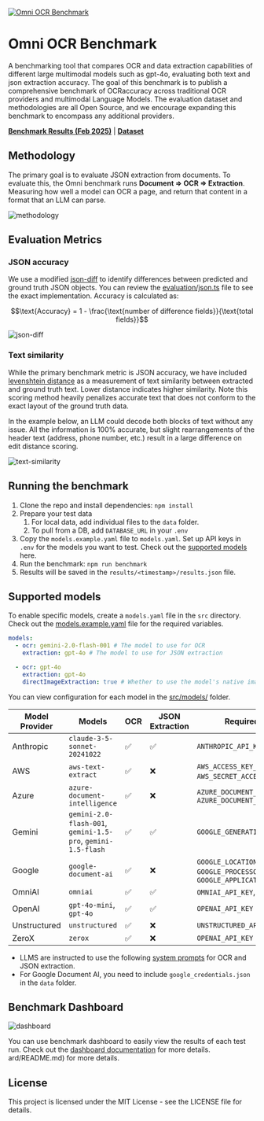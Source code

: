 [![Omni OCR Benchmark](https://omniai-images.s3.us-east-1.amazonaws.com/omni-ocr-benchmark.png)](https://getomni.ai/ocr-benchmark)

# Omni OCR Benchmark

A benchmarking tool that compares OCR and data extraction capabilities of different large multimodal models such as gpt-4o, evaluating both text and json extraction accuracy. The goal of this benchmark is to publish a comprehensive benchmark of OCRaccuracy across traditional OCR providers and multimodal Language Models. The evaluation dataset and methodologies are all Open Source, and we encourage expanding this benchmark to encompass any additional providers.

[**Benchmark Results (Feb 2025)**](https://getomni.ai/ocr-benchmark) | [**Dataset**](https://huggingface.co/datasets/getomni-ai/ocr-benchmark)

## Methodology

The primary goal is to evaluate JSON extraction from documents. To evaluate this, the Omni benchmark runs <strong>Document ⇒ OCR ⇒ Extraction</strong>. Measuring how well a model can OCR a page, and return that content in a format that an LLM can parse.

![methodology](https://omniai-images.s3.us-east-1.amazonaws.com/methodology-diagram.png)

## Evaluation Metrics

### JSON accuracy

We use a modified [json-diff](https://github.com/zgrossbart/jdd) to identify differences between predicted and ground truth JSON objects. You can review the [evaluation/json.ts](./src/evaluation/json.ts) file to see the exact implementation. Accuracy is calculated as:

```math
\text{Accuracy} = 1 - \frac{\text{number of difference fields}}{\text{total fields}}
```

![json-diff](https://omniai-images.s3.us-east-1.amazonaws.com/json_accuracy.png)

### Text similarity

While the primary benchmark metric is JSON accuracy, we have included [levenshtein distance](https://en.wikipedia.org/wiki/Levenshtein_distance) as a measurement of text similarity between extracted and ground truth text.
Lower distance indicates higher similarity. Note this scoring method heavily penalizes accurate text that does not conform to the exact layout of the ground truth data.

In the example below, an LLM could decode both blocks of text without any issue. All the information is 100% accurate, but slight rearrangements of the header text (address, phone number, etc.) result in a large difference on edit distance scoring.

![text-similarity](https://omniai-images.s3.us-east-1.amazonaws.com/edit_distance.png)

## Running the benchmark

1. Clone the repo and install dependencies: `npm install`
2. Prepare your test data
   1. For local data, add individual files to the `data` folder.
   2. To pull from a DB, add `DATABASE_URL` in your `.env`
3. Copy the `models.example.yaml` file to `models.yaml`. Set up API keys in `.env` for the models you want to test. Check out the [supported models](#supported-models) here.
4. Run the benchmark: `npm run benchmark`
5. Results will be saved in the `results/<timestamp>/results.json` file.

## Supported models

To enable specific models, create a `models.yaml` file in the `src` directory. Check out the [models.example.yaml](./src/models.example.yaml) file for the required variables.

```yaml
models:
  - ocr: gemini-2.0-flash-001 # The model to use for OCR
    extraction: gpt-4o # The model to use for JSON extraction

  - ocr: gpt-4o
    extraction: gpt-4o
    directImageExtraction: true # Whether to use the model's native image extraction capabilities
```

You can view configuration for each model in the [src/models/](./src/models/) folder.

| Model Provider | Models                                                       | OCR | JSON Extraction | Required ENV Variables                                                                               |
| -------------- | ------------------------------------------------------------ | --- | --------------- | ---------------------------------------------------------------------------------------------------- |
| Anthropic      | `claude-3-5-sonnet-20241022`                                 | ✅  | ✅              | `ANTHROPIC_API_KEY`                                                                                  |
| AWS            | `aws-text-extract`                                           | ✅  | ❌              | `AWS_ACCESS_KEY_ID`, `AWS_SECRET_ACCESS_KEY`, `AWS_REGION`                                           |
| Azure          | `azure-document-intelligence`                                | ✅  | ❌              | `AZURE_DOCUMENT_INTELLIGENCE_ENDPOINT`, `AZURE_DOCUMENT_INTELLIGENCE_KEY`                            |
| Gemini         | `gemini-2.0-flash-001`, `gemini-1.5-pro`, `gemini-1.5-flash` | ✅  | ✅              | `GOOGLE_GENERATIVE_AI_API_KEY`                                                                       |
| Google         | `google-document-ai`                                         | ✅  | ❌              | `GOOGLE_LOCATION`, `GOOGLE_PROJECT_ID`, `GOOGLE_PROCESSOR_ID`, `GOOGLE_APPLICATION_CREDENTIALS_PATH` |
| OmniAI         | `omniai`                                                     | ✅  | ✅              | `OMNIAI_API_KEY`, `OMNIAI_API_URL`                                                                   |
| OpenAI         | `gpt-4o-mini`, `gpt-4o`                                      | ✅  | ✅              | `OPENAI_API_KEY`                                                                                     |
| Unstructured   | `unstructured`                                               | ✅  | ❌              | `UNSTRUCTURED_API_KEY`                                                                               |
| ZeroX          | `zerox`                                                      | ✅  | ❌              | `OPENAI_API_KEY`                                                                                     |

- LLMS are instructed to use the following [system prompts](./src/models/shared/prompt.ts) for OCR and JSON extraction.
- For Google Document AI, you need to include `google_credentials.json` in the `data` folder.

## Benchmark Dashboard

![dashboard](./assets/dashboard-gif.gif)

You can use benchmark dashboard to easily view the results of each test run. Check out the [dashboard documentation](dashboard/README.md) for more details.
ard/README.md) for more details.

## License

This project is licensed under the MIT License - see the LICENSE file for details.
